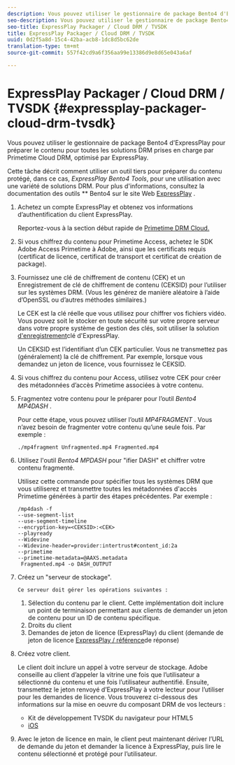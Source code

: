```yaml
---
description: Vous pouvez utiliser le gestionnaire de package Bento4 d'ExpressPlay pour préparer le contenu pour toutes les solutions DRM prises en charge par Primetime Cloud DRM, optimisé par ExpressPlay.
seo-description: Vous pouvez utiliser le gestionnaire de package Bento4 d'ExpressPlay pour préparer le contenu pour toutes les solutions DRM prises en charge par Primetime Cloud DRM, optimisé par ExpressPlay.
seo-title: ExpressPlay Packager / Cloud DRM / TVSDK
title: ExpressPlay Packager / Cloud DRM / TVSDK
uuid: 0d2f5a8d-15c4-42ba-acb8-1dc8d5bc62de
translation-type: tm+mt
source-git-commit: 557f42cd9a6f356aa99e13386d9e8d65e043a6af

---
```



# ExpressPlay Packager / Cloud DRM / TVSDK {#expressplay-packager-cloud-drm-tvsdk}

Vous pouvez utiliser le gestionnaire de package Bento4 d&#39;ExpressPlay pour préparer le contenu pour toutes les solutions DRM prises en charge par Primetime Cloud DRM, optimisé par ExpressPlay.

Cette tâche décrit comment utiliser un outil tiers pour préparer du contenu protégé, dans ce cas, *ExpressPlay Bento4 Tools*, pour une utilisation avec une variété de solutions DRM. Pour plus d&#39;informations, consultez la documentation des outils ** Bento4 sur le site Web [ExpressPlay](https://www.expressplay.com/developer/) .
1. Achetez un compte ExpressPlay et obtenez vos informations d’authentification du client ExpressPlay.

   Reportez-vous à la section début rapide de [Primetime DRM Cloud.](../../quick-start/quick-overview.md)
1. Si vous chiffrez du contenu pour Primetime Access, achetez le SDK Adobe Access Primetime à Adobe, ainsi que les certificats requis (certificat de licence, certificat de transport et certificat de création de package).
1. Fournissez une clé de chiffrement de contenu (CEK) et un Enregistrement de clé de chiffrement de contenu (CEKSID) pour l’utiliser sur les systèmes DRM. (Vous les générez de manière aléatoire à l’aide d’OpenSSL ou d’autres méthodes similaires.)

   Le CEK est la clé réelle que vous utilisez pour chiffrer vos fichiers vidéo. Vous pouvez soit le stocker en toute sécurité sur votre propre serveur dans votre propre système de gestion des clés, soit utiliser la solution [d&#39;enregistrement](https://www.expressplay.com/developer/key-storage/)clé d&#39;ExpressPlay.

   Un CEKSID est l’identifiant d’un CEK particulier. Vous ne transmettez pas (généralement) la clé de chiffrement. Par exemple, lorsque vous demandez un jeton de licence, vous fournissez le CEKSID.

1. Si vous chiffrez du contenu pour Access, utilisez votre CEK pour créer des métadonnées d’accès Primetime associées à votre contenu.

1. Fragmentez votre contenu pour le préparer pour l’outil *Bento4 MP4DASH* .

   Pour cette étape, vous pouvez utiliser l’outil *MP4FRAGMENT* . Vous n’avez besoin de fragmenter votre contenu qu’une seule fois. Par exemple :

   ```
   ./mp4fragment Unfragmented.mp4 Fragmented.mp4
   ```

1. Utilisez l&#39;outil *Bento4 MPDASH* pour &quot;ifier DASH&quot; et chiffrer votre contenu fragmenté.

   Utilisez cette commande pour spécifier tous les systèmes DRM que vous utiliserez et transmettre toutes les métadonnées d&#39;accès Primetime générées à partir des étapes précédentes. Par exemple :

   ```
   /mp4dash -f  
   --use-segment-list  
   --use-segment-timeline  
   --encryption-key=<CEKSID>:<CEK>  
   --playready  
   --Widevine  
   --Widevine-header=provider:intertrust#content_id:2a  
   --primetime  
   --primetime-metadata=@AAXS.metadata 
    Fragmented.mp4 -o DASH_OUTPUT
   ```

1. Créez un &quot;serveur de stockage&quot;.

       Ce serveur doit gérer les opérations suivantes :
   
   1. Sélection du contenu par le client. Cette implémentation doit inclure un point de terminaison permettant aux clients de demander un jeton de contenu pour un ID de contenu spécifique.
   1. Droits du client
   1. Demandes de jeton de licence (ExpressPlay) du client (demande de jeton de licence [ExpressPlay / référence](../../license-token-req-resp-ref/license-req-resp-overview.md)de réponse)

1. Créez votre client.

   Le client doit inclure un appel à votre serveur de stockage. Adobe conseille au client d’appeler la vitrine une fois que l’utilisateur a sélectionné du contenu et une fois l’utilisateur authentifié. Ensuite, transmettez le jeton renvoyé d’ExpressPlay à votre lecteur pour l’utiliser pour les demandes de licence. Vous trouverez ci-dessous des informations sur la mise en oeuvre du composant DRM de vos lecteurs :

   * Kit de développement TVSDK du navigateur pour HTML5
   * [iOS](../../../../programming/tvsdk-3x-ios-prog/ios-3x-drm-content-security/ios-3x-apple-fairplay-tvsdk.md)

1. Avec le jeton de licence en main, le client peut maintenant dériver l’URL de demande du jeton et demander la licence à ExpressPlay, puis lire le contenu sélectionné et protégé pour l’utilisateur.
